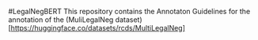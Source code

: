 #LegalNegBERT
This repository contains the Annotaton Guidelines for the annotation of the (MuliLegalNeg dataset)[https://huggingface.co/datasets/rcds/MultiLegalNeg]
